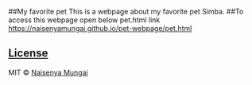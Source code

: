 ##My favorite pet
This is a webpage about my favorite pet Simba.
##To access this webpage open below pet.html link
https://naisenyamungai.github.io/pet-webpage/pet.html
## [License](https://naisenyamungai.github.io/pet-webpage/LICENSE.md)

MIT © [Naisenya Mungai ](https://github.com/naisenyamungai)
